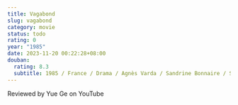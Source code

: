 ```yaml
---
title: Vagabond
slug: vagabond
category: movie
status: todo
rating: 0
year: "1985"
date: 2023-11-20 00:22:28+08:00
douban:
  rating: 8.3
  subtitle: 1985 / France / Drama / Agnès Varda / Sandrine Bonnaire / Setti Ramdane
---
```


Reviewed by Yue Ge on YouTube
